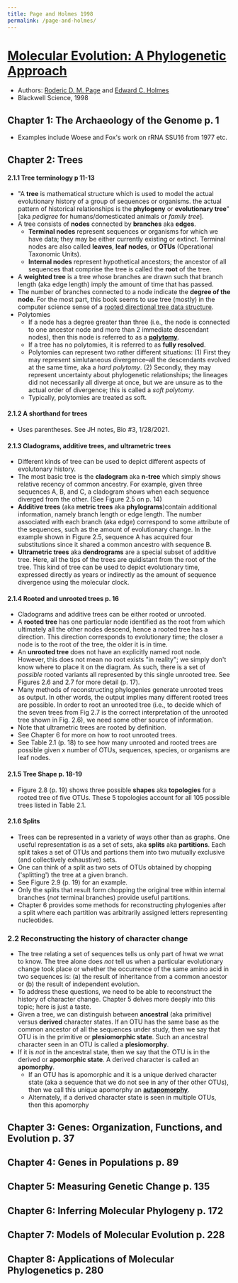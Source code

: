 ```yaml
---
title: Page and Holmes 1998
permalink: /page-and-holmes/
---
```


# [Molecular Evolution: A Phylogenetic Approach](https://books.google.com/books?id=p2lWhjuK8m8C&printsec=frontcover&source=gbs_book_other_versions_r&cad=2#v=onepage&q&f=false)
* Authors: [Roderic D. M. Page](https://en.wikipedia.org/wiki/Roderic_D._M._Page) and [Edward C. Holmes](https://en.wikipedia.org/wiki/Edward_C._Holmes)
* Blackwell Science, 1998

## Chapter 1: The Archaeology of the Genome p. 1
* Examples include Woese and Fox's work on rRNA SSU16 from 1977 etc.

## Chapter 2: Trees
#### 2.1.1 Tree terminology p 11-13
* "A **tree** is mathematical structure which is used to model the actual evolutionary history of a group of sequences or organisms. the actual pattern of historical relationships is the **phylogeny** or **evolutionary tree**" [aka *pedigree* for humans/domesticated animals or *family tree*].
* A tree consists of **nodes** connected by **branches** aka **edges**.
	* **Terminal nodes** represent sequences or organisms for which we have data; they may be either currently existing or extinct. Terminal nodes are also called **leaves**, **leaf nodes**, or **OTUs** (Operational Taxonomic Units).
	* **Internal nodes** represent hypothetical ancestors; the ancestor of all sequences that comprise the tree is called the **root** of the tree.
* A **weighted tree** is a tree whose branches are drawn such that branch length (aka edge length) imply the amount of time that has passed.
* The number of branches connected to a node indicate the **degree of the node**. For the most part, this book seems to use tree (mostly) in the computer science sense of a [rooted directional tree data structure](https://en.wikipedia.org/wiki/Tree_(data_structure)). 
* Polytomies
	* If a node has a degree greater than three (i.e., the node is connected to one ancestor node and more than 2 immediate descendant nodes), then this node is referred to as a [**polytomy**](https://en.wikipedia.org/wiki/Polytomy).
	* If a tree has no polytomies, it is referred to as **fully resolved**. 
	* Polytomies can represent two rather different situations: (1) First they may represent simlutaneous divergence–all the descendants evolved at the same time, aka a *hard polytomy*. (2) Secondly, they may represent uncertainty about phylogenetic relationships; the lineages did not necessarily all diverge at once, but we are unsure as to the actual order of divergence; this is called a *soft polytomy*.
	* Typically, polytomies are treated as soft.

#### 2.1.2 A shorthand for trees
* Uses parentheses. See JH notes, Bio #3, 1/28/2021.

#### 2.1.3 Cladograms, additive trees, and ultrametric trees
* Different kinds of tree can be used to depict different aspects of evolutonary history.
* The most basic tree is the **cladogram** aka **n-tree** which simply shows relative recency of common ancestry. For example, given three sequences A, B, and C, a cladogram shows when each sequence diverged from the other. (See Figure 2.5 on p. 14)
* **Additive trees** (aka **metric trees** aka **phylograms**)contain additional information, namely branch length or edge length. The number associated with each branch (aka edge) correspond to some attribute of the sequences, such as the amount of evolutionary change. In the example shown in Figure 2.5, sequence A has acquired four substitutions since it shared a common ancestro with sequence B. 
* **Ultrametric trees** aka **dendrograms** are a special subset of additive tree. Here, all the tips of the trees are quidistant from the root of the tree. This kind of tree can be used to depict evolutionary time, expressed directly as years or indirectly as the amount of sequence divergence using the molecular clock.

#### 2.1.4 Rooted and unrooted trees p. 16
* Cladograms and additive trees can be either rooted or unrooted.
* A **rooted tree** has one particular node identified as the root from which ultimately all the other nodes descend, hence a rooted tree has a direction. This direction corresponds to evolutionary time; the closer a node is to the root of the tree, the older it is in time.
* An **unrooted tree** does not have an explicitly named root node. However, this does not mean no root exists "in reality"; we simply don't know where to place it on the diagram. As such, there is a set of *possible* rooted variants all represented by this single unrooted tree. See Figures 2.6 and 2.7 for more detail (p. 17).
* Many methods of reconstructing phylogenies generate unrooted trees as output. In other words, the output implies many different rooted trees are possible. In order to root an unrooted tree (i.e., to decide which of the seven trees from Fig 2.7 is the correct interpretation of the unrooted tree shown in Fig. 2.6), we need some other source of information.
* Note that ultrametric trees are rooted by definition.
* See Chapter 6 for more on how to root unrooted trees.
* See Table 2.1 (p. 18) to see how many unrooted and rooted trees are possible given x number of OTUs, sequences, species, or organisms are leaf nodes.

#### 2.1.5 Tree Shape p. 18-19
* Figure 2.8 (p. 19) shows three possible **shapes** aka **topologies** for a rooted tree of five OTUs. These 5 topologies account for all 105 possible trees listed in Table 2.1.

#### 2.1.6 Splits
* Trees can be represented in a variety of ways other than as graphs. One useful representation is as a set of sets, aka **splits** aka **partitions**. Each split takes a set of OTUs and partions them into two mutually exclusive (and collectively exhaustive) sets. 
* One can think of a split as two sets of OTUs obtained by chopping ('splitting') the tree at a given branch. 
* See Figure 2.9 (p. 19) for an example.
* Only the splits that result form chopping the original tree within internal branches (*not* terminal branches) provide useful partitions.
* Chapter 6 provides some methods for reconstructing phylogenies after a split where each partition was arbitrarily assigned letters representing nucleotides.

### 2.2 Reconstructing the history of character change
* The tree relating a set of sequences tells us only part of hwat we wnat to know. The tree alone does *not* tell us when a particular evolutionary change took place or whether the occurrence of the same amino acid in two sequences is: (a) the result of inheritance from a common ancestor or (b) the result of independent evolution.
* To address these questions, we need to be able to reconstruct the history of character change. Chapter 5 delves more deeply into this topic; here is just a taste.
* Given a tree, we can distinguish between **ancestral** (aka primitive) versus **derived** character states. If an OTU has the same base as the common ancestor of all the sequences under study, then we say that OTU is in the primitive or **plesiomorphic state**. Such an ancestral character seen in an OTU is called a **plesiomorphy**. 
* If it is *not* in the ancestral state, then we say that the OTU is in the derived or **apomorphic state**. A derived character is called an **apomorphy**.
	* If an OTU has is apomorphic and it is a unique derived character state (aka a sequence that we do not see in any of ther other OTUs), then we call this unique apomorphy an [**autapomorphy**](https://en.wikipedia.org/wiki/Autapomorphy).
	* Alternately, if a derived character state is seen in multiple OTUs, then this apomorphy

## Chapter 3: Genes: Organization, Functions, and Evolution p. 37
## Chapter 4: Genes in Populations p. 89
## Chapter 5: Measuring Genetic Change p. 135
## Chapter 6: Inferring Molecular Phylogeny p. 172
## Chapter 7: Models of Molecular Evolution p. 228
## Chapter 8: Applications of Molecular Phylogenetics p. 280

